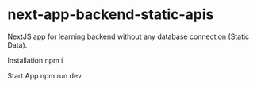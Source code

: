 # next-app-backend-static-apis
NextJS app for learning backend without any database connection (Static Data).

Installation
npm i

Start App
npm run dev
